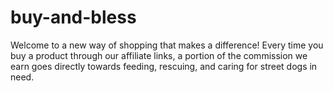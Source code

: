 # buy-and-bless
Welcome to a new way of shopping that makes a difference!  Every time you buy a product through our affiliate links, a portion of the commission we earn goes directly towards feeding, rescuing, and caring for street dogs in need.
